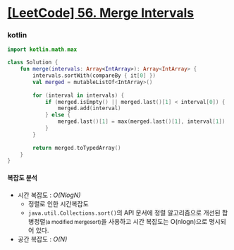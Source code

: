 # [[LeetCode] 56. Merge Intervals](https://leetcode.com/problems/merge-intervals/)

### kotlin

```kotlin
import kotlin.math.max

class Solution {
    fun merge(intervals: Array<IntArray>): Array<IntArray> {
        intervals.sortWith(compareBy { it[0] })
        val merged = mutableListOf<IntArray>()
        
        for (interval in intervals) {
            if (merged.isEmpty() || merged.last()[1] < interval[0]) {
                merged.add(interval)
            } else {
                merged.last()[1] = max(merged.last()[1], interval[1])
            }
        }
        
        return merged.toTypedArray()
    }
}
```

#### 복잡도 분석

- 시간 복잡도 : <i>O(NlogN)</i>
  - 정렬로 인한 시간복잡도
  - `java.util.Collections.sort()`의 API 문서에 정렬 알고리즘으로 개선된 합병정렬<small>(a modified mergesort)</small>을 사용하고 시간 복잡도는 O(nlogn)으로 명시되어 있다.
- 공간 복잡도 : <i>O(N)</i>